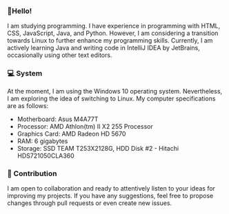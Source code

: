 ### 👋Hello!

I am studying programming. I have experience in programming with HTML, CSS, JavaScript, Java, and Python. However, I am considering a transition towards Linux to further enhance my programming skills. Currently, I am actively learning Java and writing code in IntelliJ IDEA by JetBrains, occasionally using other text editors.

### 💻 System
At the moment, I am using the Windows 10 operating system. Nevertheless, I am exploring the idea of switching to Linux.
My computer specifications are as follows:

- Motherboard: Asus M4A77T
- Processor: AMD Athlon(tm) II X2 255 Processor
- Graphics Card: AMD Radeon HD 5670
- RAM: 6 gigabytes
- Storage: SSD TEAM T253X2128G, HDD Disk #2 - Hitachi HDS721050CLA360

### 📖 Contribution

I am open to collaboration and ready to attentively listen to your ideas for improving my projects. If you have any suggestions, feel free to propose changes through pull requests or even create new issues.

